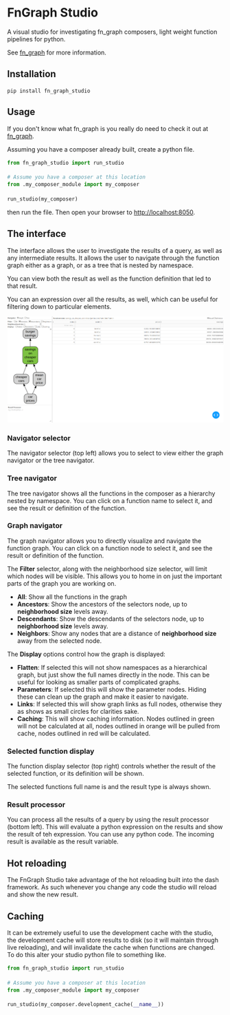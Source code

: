 # FnGraph Studio

A visual studio for investigating fn_graph composers, light weight function pipelines for python.

See [fn_graph](https://github.com/BusinessOptics/fn_graph/) for more information.

## Installation

```
pip install fn_graph_studio
```

## Usage

If you don't know what fn_graph is you really do need to check it out at [fn_graph](https://github.com/BusinessOptics/fn_graph/).

Assuming you have a composer already built, create a python file.

```python
from fn_graph_studio import run_studio

# Assume you have a composer at this location
from .my_composer_module import my_composer

run_studio(my_composer)
```

then run the file. Then open your browser to [http://localhost:8050](http://localhost:8050).

## The interface

The interface allows the user to investigate the results of a query, as well as any intermediate results. It allows the user to navigate through the function graph either as a graph, or as a tree that is nested by namespace.

You can view both the result as well as the function definition that led to that result.

You can an expression over all the results, as well, which can be useful for filtering down to particular elements.

![Screenshot](./screenshot_graph.png)

### Navigator selector

The navigator selector (top left) allows you to select to view either the graph navigator or the tree navigator.

### Tree navigator

The tree navigator shows all the functions in the composer as a hierarchy nested by namespace. You can click on a function name to select it, and see the result or definition of the function.

### Graph navigator

The graph navigator allows you to directly visualize and navigate the function graph. You can click on a function node to select it, and see the result or definition of the function.

The **Filter** selector, along with the neighborhood size selector, will limit which nodes will be visible. This allows you to home in on just the important parts of the graph you are working on.

- **All**: Show all the functions in the graph
- **Ancestors**: Show the ancestors of the selectors node, up to **neighborhood size** levels away.
- **Descendants**: Show the descendants of the selectors node, up to **neighborhood size** levels away.
- **Neighbors**: Show any nodes that are a distance of **neighborhood size** away from the selected node.

The **Display** options control how the graph is displayed:

- **Flatten**: If selected this will not show namespaces as a hierarchical graph, but just show the full names directly in the node. This can be useful for looking as smaller parts of complicated graphs.
- **Parameters**: If selected this will show the parameter nodes. Hiding these can clean up the graph and make it easier to navigate.
- **Links**: If selected this will show graph links as full nodes, otherwise they as shows as small circles for clarities sake.
- **Caching**: This will show caching information. Nodes outlined in green will not be calculated at all, nodes outlined in orange will be pulled from cache, nodes outlined in red will be calculated.

### Selected function display

The function display selector (top right) controls whether the result of the selected function, or its definition will be shown.

The selected functions full name is and the result type is always shown.

### Result processor

You can process all the results of a query by using the result processor (bottom left). This will evaluate a python expression on the results and show the result of teh expression. You can use any python code. The incoming result is available as the result variable.

## Hot reloading

The FnGraph Studio take advantage of the hot reloading built into the dash framework. As such whenever you change any code the studio will reload and show the new result.

## Caching

It can be extremely useful to use the development cache with the studio, the development cache will store results to disk (so it will maintain through live reloading), and will invalidate the cache when functions are changed. To do this alter your studio python file to something like.

```python
from fn_graph_studio import run_studio

# Assume you have a composer at this location
from .my_composer_module import my_composer

run_studio(my_composer.development_cache(__name__))
```
